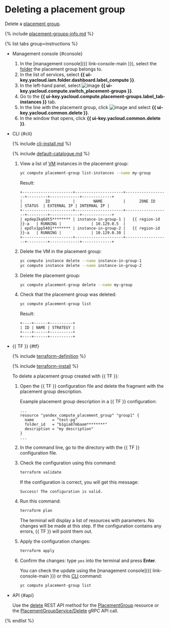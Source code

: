 # Deleting a placement group

Delete a [placement group](../../concepts/placement-groups.md).

{% include [placement-groups-info.md](../../../_includes/compute/placement-groups-info.md) %}

{% list tabs group=instructions %}

- Management console {#console}

   1. In the [management console]({{ link-console-main }}), select the [folder](../../../resource-manager/concepts/resources-hierarchy.md#folder) the placement group belongs to.
   1. In the list of services, select **{{ ui-key.yacloud.iam.folder.dashboard.label_compute }}**.
   1. In the left-hand panel, select ![image](../../../_assets/compute/group-placement-pic.svg) **{{ ui-key.yacloud.compute.switch_placement-groups }}**.
   1. Go to the **{{ ui-key.yacloud.compute.placement-groups.label_tab-instances }}** tab.
   1. In the line with the placement group, click ![image](../../../_assets/options.svg) and select **{{ ui-key.yacloud.common.delete }}**.
   1. In the window that opens, click **{{ ui-key.yacloud.common.delete }}**.

- CLI {#cli}

   {% include [cli-install.md](../../../_includes/cli-install.md) %}

   {% include [default-catalogue.md](../../../_includes/default-catalogue.md) %}

   1. View a list of [VM](../../concepts/vm.md) instances in the placement group:

      ```bash
      yc compute placement-group list-instances --name my-group
      ```

      Result:

      ```text
      +----------------------+---------------------+-------------------+---------+-------------+-------------+
      |          ID          |        NAME         |      ZONE ID      | STATUS  | EXTERNAL IP | INTERNAL IP |
      +----------------------+---------------------+-------------------+---------+-------------+-------------+
      | epdep2kq6dt5******** | instance-in-group-1 |   {{ region-id }}-a   | RUNNING |             | 10.129.0.5  |
      | epdlv1pp5401******** | instance-in-group-2 |   {{ region-id }}-a   | RUNNING |             | 10.129.0.30 |
      +----------------------+---------------------+-------------------+---------+-------------+-------------+
      ```

   1. Delete the VM in the placement group:

      ```bash
      yc compute instance delete --name instance-in-group-1
      yc compute instance delete --name instance-in-group-2
      ```

   1. Delete the placement group:

      ```bash
      yc compute placement-group delete --name my-group
      ```

   1. Check that the placement group was deleted:

      ```bash
      yc compute placement-group list
      ```

      Result:

      ```text
      +----+------+----------+
      | ID | NAME | STRATEGY |
      +----+------+----------+
      +----+------+----------+
      ```

- {{ TF }} {#tf}

   {% include [terraform-definition](../../../_tutorials/_tutorials_includes/terraform-definition.md) %}

   {% include [terraform-install](../../../_includes/terraform-install.md) %}

   To delete a placement group created with {{ TF }}:
   1. Open the {{ TF }} configuration file and delete the fragment with the placement group description.

      Example placement group description in a {{ TF }} configuration:

      ```hcl
      ...
      resource "yandex_compute_placement_group" "group1" {
        name        = "test-pg"
        folder_id   = "b1gia87mbaom********"
        description = "my description"
      }
      ...
      ```

   1. In the command line, go to the directory with the {{ TF }} configuration file.
   1. Check the configuration using this command:

      ```bash
      terraform validate
      ```

      If the configuration is correct, you will get this message:

      ```text
      Success! The configuration is valid.
      ```

   1. Run this command:

      ```bash
      terraform plan
      ```

      The terminal will display a list of resources with parameters. No changes will be made at this step. If the configuration contains any errors, {{ TF }} will point them out.
   1. Apply the configuration changes:

      ```bash
      terraform apply
      ```

   1. Confirm the changes: type `yes` into the terminal and press **Enter**.

      You can check the update using the [management console]({{ link-console-main }}) or this [CLI](../../../cli/) command:

      ```bash
      yc compute placement-group list
      ```

- API {#api}

   Use the [delete](../../api-ref/PlacementGroup/delete.md) REST API method for the [PlacementGroup](../../api-ref/PlacementGroup/index.md) resource or the [PlacementGroupService/Delete](../../api-ref/grpc/placement_group_service.md#Delete) gRPC API call.

{% endlist %}
